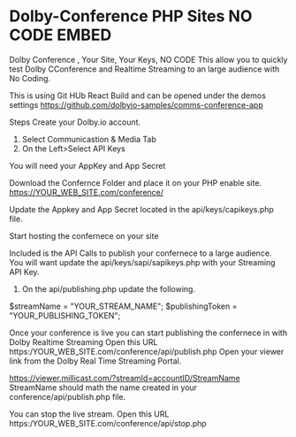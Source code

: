 # Dolby-Conference PHP Sites NO CODE EMBED
Dolby Conference , Your Site, Your Keys, NO CODE
This allow you to quickly test Dolby CConference and Realtime Streaming to an large audience with No Coding.

This is using Git HUb React Build and can be opened under the demos settings
https://github.com/dolbyio-samples/comms-conference-app

Steps
Create your Dolby.io account.
1. Select Communicastion & Media Tab
2. On the Left>Select API Keys

You will need your AppKey and App Secret

Download the Confernce Folder and place it on your PHP enable site.
https://YOUR_WEB_SITE.com/conference/

Update the Appkey and App Secret located in the api/keys/capikeys.php file.

Start hosting the confernece on your site

Included is the API Calls to publish your confernece to a large audience.
You will want update the api/keys/sapi/sapikeys.php with your Streaming API Key.

1. On the api/publishing.php update the following.

$streamName = "YOUR_STREAM_NAME";
$publishingToken = "YOUR_PUBLISHING_TOKEN";

Once your conference is live you can start publishing the confernece in with Dolby Realtime Streaming 
Open this URL https:/YOUR_WEB_SITE.com/conference/api/publish.php
Open your viewer link from the Dolby Real Time Streaming Portal.

https://viewer.millicast.com/?streamId=accountID/StreamName 
StreamName should math the name created in your conference/api/publish.php file.

You can stop the live stream.
Open this URL https:/YOUR_WEB_SITE.com/conference/api/stop.php



